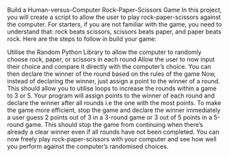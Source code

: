 Build a Human-versus-Computer Rock-Paper-Scissors Game
In this project, you will create a script to allow the user to play rock-paper-scissors against the computer. For starters, if you are not familiar with the game, you need to understand that: rock beats scissors, scissors beats paper, and paper beats rock. Here are the steps to follow in build your game:

Utilise the Random Python Library to allow the computer to randomly choose rock, paper, or scissors in each round
Allow the user to now input their choice and compare it directly with the computer’s choice. You can then declare the winner of the round based on the rules of the game
Now, instead of declaring the winner, just assign a point to the winner of a round. This should allow you to utilise loops to increase the rounds within a game to 3 or 5. Your program will assign points to the winner of each round and declare the winner after all rounds i.e the one with the most points.
To make the game more efficient, stop the game and declare the winner immediately a user guess 2 points out of 3 in a 3-round game or 3 out of 5 points in a 5-round game. This should stop the game from continuing when there’s already a clear winner even if all rounds have not been completed.
You can now freely play rock-paper-scissors with your computer and see how well you perform against the computer’s randomised choices.